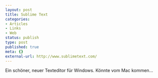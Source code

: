 ```yaml
---
layout: post
title: Sublime Text
categories:
- Articles
- Links
- Web
status: publish
type: post
published: true
meta: {}
external-url: http://www.sublimetext.com/
---
```

Ein schöner, neuer Texteditor für Windows. Könnte vom Mac kommen...
